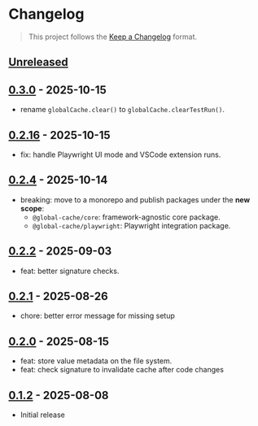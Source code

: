 # Changelog

> This project follows the [Keep a Changelog](https://keepachangelog.com/en/1.1.0/) format.

## [Unreleased]

## [0.3.0] - 2025-10-15
* rename `globalCache.clear()` to `globalCache.clearTestRun()`.

## [0.2.16] - 2025-10-15
* fix: handle Playwright UI mode and VSCode extension runs.

## [0.2.4] - 2025-10-14
* breaking: move to a monorepo and publish packages under the **new scope**:
  - `@global-cache/core`: framework-agnostic core package.
  - `@global-cache/playwright`: Playwright integration package.

## [0.2.2] - 2025-09-03
* feat: better signature checks.

## [0.2.1] - 2025-08-26
* chore: better error message for missing setup

## [0.2.0] - 2025-08-15
* feat: store value metadata on the file system.
* feat: check signature to invalidate cache after code changes

## [0.1.2] - 2025-08-08

* Initial release


[unreleased]: https://github.com/vitalets/global-cache/compare/0.3.0...HEAD
[0.2.6]: https://github.com/vitalets/global-cache/compare/0.2.4...0.2.6
[0.2.5]: https://github.com/vitalets/global-cache/compare/0.2.4...0.2.5
[0.2.4]: https://github.com/vitalets/global-cache/compare/0.2.3...0.2.4
[0.2.3]: https://github.com/vitalets/global-cache/compare/0.2.2...0.2.3
[0.2.2]: https://github.com/vitalets/global-cache/compare/0.2.1...0.2.2
[0.2.1]: https://github.com/vitalets/global-cache/compare/0.2.0...0.2.1
[0.2.0]: https://github.com/vitalets/global-cache/compare/0.1.2...0.2.0
[0.1.2]: https://github.com/vitalets/global-cache/compare/0.1.1...0.1.2


[0.3.0]: https://github.com/vitalets/global-cache/compare/0.2.16...0.3.0
[0.2.16]: https://github.com/vitalets/global-cache/compare/0.2.15...0.2.16
[0.2.15]: https://github.com/vitalets/global-cache/compare/0.2.12...0.2.15
